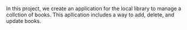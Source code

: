 In this project, we create an application for the local library to manage a collction of books. This apllication includes a way to add, delete, and update books.
